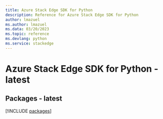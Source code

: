 ```yaml
---
title: Azure Stack Edge SDK for Python
description: Reference for Azure Stack Edge SDK for Python
author: lmazuel
ms.author: lmazuel
ms.data: 03/20/2023
ms.topic: reference
ms.devlang: python
ms.service: stackedge
---
```

# Azure Stack Edge SDK for Python - latest
## Packages - latest
[!INCLUDE [packages](stack-edge-index.md)]